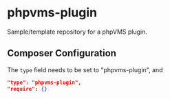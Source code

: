 # phpvms-plugin

Sample/template repository for a phpVMS plugin.

## Composer Configuration

The `type` field needs to be set to "phpvms-plugin", and 

```json
"type": "phpvms-plugin",
"require": {}
```